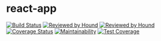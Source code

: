 # react-app
[![Build Status](https://travis-ci.com/niyoceles/react-app.svg?branch=develop)](https://travis-ci.com/niyoceles/react-app)
[![Reviewed by Hound](https://img.shields.io/badge/Reviewed_by-Hound-8E64B0.svg)](https://houndci.com)
[![Reviewed by Hound](https://img.shields.io/github/issues/niyoceles/react-app.svg?style=flat-square)](https://houndci.com)
[![Coverage Status](https://coveralls.io/repos/github/niyoceles/react-app/badge.svg)](https://coveralls.io/github/niyoceles/react-app)
[![Maintainability](https://api.codeclimate.com/v1/badges/9b9fa2f002a5dd1673c7/maintainability)](https://codeclimate.com/github/niyoceles/react-app/maintainability)
[![Test Coverage](https://api.codeclimate.com/v1/badges/9b9fa2f002a5dd1673c7/test_coverage)](https://codeclimate.com/github/niyoceles/react-app/test_coverage)